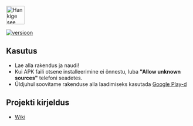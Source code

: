 <a href='https://play.google.com/store/apps/details?id=ee.ratr.matemaatik&pcampaignid=pcampaignidMKT-Other-global-all-co-prtnr-py-PartBadge-Mar2515-1'><img alt='Hankige see Google Play' src='https://play.google.com/intl/en_us/badges/static/images/badges/et_badge_web_generic.png' height="50px"/></a>

[![versioon](https://img.shields.io/badge/versioon-v1.0.1_beta-blue)](https://github.com/35grain/matemaatik/releases)

## Kasutus
* Lae alla rakendus ja naudi! 
* Kui APK faili otsene installeerimine ei õnnestu, luba **"Allow unknown sources"** telefoni seadetes.
* Üldjuhul soovitame rakenduse alla laadimiseks kasutada [Google Play-d](https://play.google.com/store/apps/details?id=ee.ratr.matemaatik)

## Projekti kirjeldus
* [Wiki](https://github.com/35grain/matemaatik/wiki)
